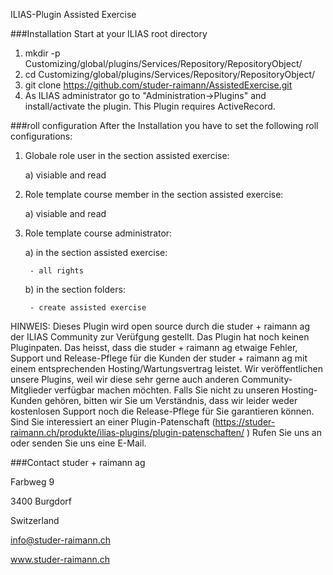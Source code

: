 ILIAS-Plugin Assisted Exercise

###Installation
Start at your ILIAS root directory

1. mkdir -p Customizing/global/plugins/Services/Repository/RepositoryObject/ 
2. cd  Customizing/global/plugins/Services/Repository/RepositoryObject/
3. git clone https://github.com/studer-raimann/AssistedExercise.git  
4. As ILIAS administrator go to "Administration->Plugins" and install/activate the plugin.
This Plugin requires ActiveRecord.


###roll configuration
After the Installation you have to set the following roll configurations:
1. Globale role user in the section assisted exercise: 

    a) visiable and read
2. Role template course member in the section assisted exercise: 

    a) visiable and read
3. Role template course administrator: 

    a) in the section assisted exercise:
    
        - all rights
    b) in the section folders:
    
        - create assisted exercise




HINWEIS: Dieses Plugin wird open source durch die studer + raimann ag der ILIAS Community zur Verüfgung gestellt. Das Plugin hat noch keinen Pluginpaten. Das heisst, dass die studer + raimann ag etwaige Fehler, Support und Release-Pflege für die Kunden der studer + raimann ag mit einem entsprechenden Hosting/Wartungsvertrag leistet. Wir veröffentlichen unsere Plugins, weil wir diese sehr gerne auch anderen Community-Mitglieder verfügbar machen möchten. Falls Sie nicht zu unseren Hosting-Kunden gehören, bitten wir Sie um Verständnis, dass wir leider weder kostenlosen Support noch die Release-Pflege für Sie garantieren können.
Sind Sie interessiert an einer Plugin-Patenschaft (https://studer-raimann.ch/produkte/ilias-plugins/plugin-patenschaften/ ) Rufen Sie uns an oder senden Sie uns eine E-Mail.


###Contact
studer + raimann ag

Farbweg 9

3400 Burgdorf

Switzerland 

info@studer-raimann.ch

www.studer-raimann.ch